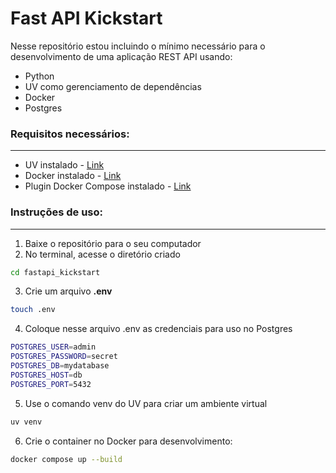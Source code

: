 # Fast API Kickstart
Nesse repositório estou incluindo o mínimo necessário para o desenvolvimento de uma aplicação REST API usando:
- Python
- UV como gerenciamento de dependências
- Docker
- Postgres

### Requisitos necessários:
---
- UV instalado -  [Link](https://docs.astral.sh/uv/)
- Docker instalado - [Link](https://docs.docker.com/engine/install/ubuntu/)
- Plugin Docker Compose instalado - [Link](https://docs.docker.com/compose/)


### Instruções de uso:
---
1. Baixe o repositório para o seu computador
2. No terminal, acesse o diretório criado
```bash
cd fastapi_kickstart
```
3. Crie um arquivo **.env**
```bash
touch .env
```

  4. Coloque nesse arquivo .env as credenciais para uso no Postgres
```bash
POSTGRES_USER=admin
POSTGRES_PASSWORD=secret
POSTGRES_DB=mydatabase
POSTGRES_HOST=db
POSTGRES_PORT=5432
```
5.  Use o comando venv do UV para criar um ambiente virtual
```bash
uv venv
```
6. Crie o container no Docker para desenvolvimento:
```bash
docker compose up --build
```

